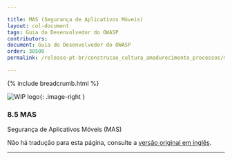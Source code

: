 ```yaml
---

title: MAS (Segurança de Aplicativos Móveis)
layout: col-document
tags: Guia do Desenvolvedor do OWASP
contributors:
document: Guia do Desenvolvedor do OWASP
order: 30500
permalink: /release-pt-br/construcao_cultura_amadurecimento_processos/mas/

---
```


{% include breadcrumb.html %}

<style type="text/css">
.image-right {
  height: 180px;
  display: block;
  margin-left: auto;
  margin-right: auto;
  float: right;
}
</style>

![WIP logo](../../../assets/images/dg_wip.png "Trabalho em andamento"){: .image-right }

### 8.5 MAS

Segurança de Aplicativos Móveis (MAS)

Não há tradução para esta página, consulte a [versão original em inglês][release1005].

----

[release1005]: https://github.com/OWASP/www-project-developer-guide/blob/main/draft/10-culture-process/05-mas.md
